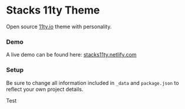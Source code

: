 # Stacks 11ty Theme

Open source <a href="https://www.11ty.io/">11ty.io</a> theme with personality.

### Demo

A live demo can be found here: <a href="https://stacks11ty.netlify.com/">stacks11ty.netlify.com</a>

### Setup

Be sure to change all information included in `_data` and `package.json` to reflect your own project details.

Test
